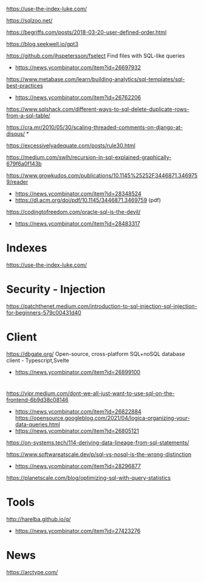 https://use-the-index-luke.com/

https://sqlzoo.net/

https://begriffs.com/posts/2018-03-20-user-defined-order.html

https://blog.seekwell.io/gpt3

https://github.com/jhspetersson/fselect Find files with SQL-like queries
* https://news.ycombinator.com/item?id=26697932

https://www.metabase.com/learn/building-analytics/sql-templates/sql-best-practices
* https://news.ycombinator.com/item?id=26762206

https://www.sqlshack.com/different-ways-to-sql-delete-duplicate-rows-from-a-sql-table/


https://cra.mr/2010/05/30/scaling-threaded-comments-on-django-at-disqus/
* 

https://excessivelyadequate.com/posts/rule30.html

https://medium.com/swlh/recursion-in-sql-explained-graphically-679f6a0f143b

https://www.growkudos.com/publications/10.1145%25252F3446871.3469759/reader
* https://news.ycombinator.com/item?id=28348524
* https://dl.acm.org/doi/pdf/10.1145/3446871.3469759 (pdf)

https://codingtofreedom.com/oracle-sql-is-the-devil/
* https://news.ycombinator.com/item?id=28483317

# Indexes
https://use-the-index-luke.com/

# Security - Injection
https://patchthenet.medium.com/introduction-to-sql-injection-sql-injection-for-beginners-579c00431d40


# Client
https://dbgate.org/ Open-source, cross-platform SQL+noSQL database client - Typescript,Svelte
* https://news.ycombinator.com/item?id=26899100

#
https://vjpr.medium.com/dont-we-all-just-want-to-use-sql-on-the-frontend-6b9d38c08146
* https://news.ycombinator.com/item?id=26822884
https://opensource.googleblog.com/2021/04/logica-organizing-your-data-queries.html
* https://news.ycombinator.com/item?id=26805121

https://on-systems.tech/114-deriving-data-lineage-from-sql-statements/

https://www.softwareatscale.dev/p/sql-vs-nosql-is-the-wrong-distinction
* https://news.ycombinator.com/item?id=28296877

https://planetscale.com/blog/optimizing-sql-with-query-statistics

# Tools
http://harelba.github.io/q/
* https://news.ycombinator.com/item?id=27423276

# News
https://arctype.com/

